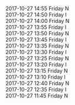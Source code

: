 2017-10-27 14:55 Friday  N  
2017-10-27 14:50 Friday  I  
2017-10-27 14:00 Friday  N  
2017-10-27 13:55 Friday  I  
2017-10-27 13:50 Friday  N  
2017-10-27 13:45 Friday  I  
2017-10-27 13:35 Friday  N  
2017-10-27 13:30 Friday  I  
2017-10-27 13:25 Friday  N  
2017-10-27 13:20 Friday  I  
2017-10-27 13:15 Friday  N  
2017-10-27 13:10 Friday  I  
2017-10-27 12:40 Friday  N  
2017-10-27 12:35 Friday  I  
2017-10-27 11:45 Friday  N  
